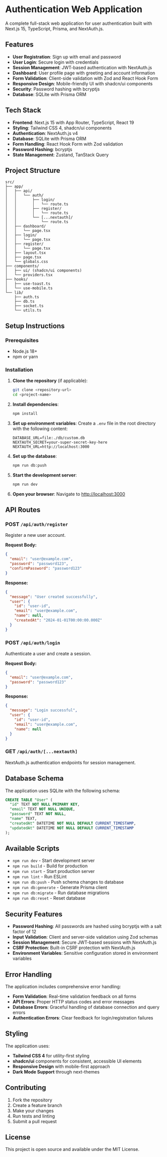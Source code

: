 # Authentication Web Application

A complete full-stack web application for user authentication built with Next.js 15, TypeScript, Prisma, and NextAuth.js.

## Features

- **User Registration**: Sign up with email and password
- **User Login**: Secure login with credentials
- **Session Management**: JWT-based authentication with NextAuth.js
- **Dashboard**: User profile page with greeting and account information
- **Form Validation**: Client-side validation with Zod and React Hook Form
- **Responsive Design**: Mobile-friendly UI with shadcn/ui components
- **Security**: Password hashing with bcryptjs
- **Database**: SQLite with Prisma ORM

## Tech Stack

- **Frontend**: Next.js 15 with App Router, TypeScript, React 19
- **Styling**: Tailwind CSS 4, shadcn/ui components
- **Authentication**: NextAuth.js v4
- **Database**: SQLite with Prisma ORM
- **Form Handling**: React Hook Form with Zod validation
- **Password Hashing**: bcryptjs
- **State Management**: Zustand, TanStack Query

## Project Structure

```
src/
├── app/
│   ├── api/
│   │   └── auth/
│   │       ├── login/
│   │       │   └── route.ts
│   │       ├── register/
│   │       │   └── route.ts
│   │       └── [...nextauth]/
│   │           └── route.ts
│   ├── dashboard/
│   │   └── page.tsx
│   ├── login/
│   │   └── page.tsx
│   ├── register/
│   │   └── page.tsx
│   ├── layout.tsx
│   ├── page.tsx
│   └── globals.css
├── components/
│   ├── ui/ (shadcn/ui components)
│   └── providers.tsx
├── hooks/
│   ├── use-toast.ts
│   └── use-mobile.ts
└── lib/
    ├── auth.ts
    ├── db.ts
    ├── socket.ts
    └── utils.ts
```

## Setup Instructions

### Prerequisites

- Node.js 18+ 
- npm or yarn

### Installation

1. **Clone the repository** (if applicable):
   ```bash
   git clone <repository-url>
   cd <project-name>
   ```

2. **Install dependencies**:
   ```bash
   npm install
   ```

3. **Set up environment variables**:
   Create a `.env` file in the root directory with the following content:
   ```env
   DATABASE_URL=file:./db/custom.db
   NEXTAUTH_SECRET=your-super-secret-key-here
   NEXTAUTH_URL=http://localhost:3000
   ```

4. **Set up the database**:
   ```bash
   npm run db:push
   ```

5. **Start the development server**:
   ```bash
   npm run dev
   ```

6. **Open your browser**:
   Navigate to [http://localhost:3000](http://localhost:3000)

## API Routes

### POST `/api/auth/register`
Register a new user account.

**Request Body:**
```json
{
  "email": "user@example.com",
  "password": "password123",
  "confirmPassword": "password123"
}
```

**Response:**
```json
{
  "message": "User created successfully",
  "user": {
    "id": "user-id",
    "email": "user@example.com",
    "name": null,
    "createdAt": "2024-01-01T00:00:00.000Z"
  }
}
```

### POST `/api/auth/login`
Authenticate a user and create a session.

**Request Body:**
```json
{
  "email": "user@example.com",
  "password": "password123"
}
```

**Response:**
```json
{
  "message": "Login successful",
  "user": {
    "id": "user-id",
    "email": "user@example.com",
    "name": null
  }
}
```

### GET `/api/auth/[...nextauth]`
NextAuth.js authentication endpoints for session management.

## Database Schema

The application uses SQLite with the following schema:

```sql
CREATE TABLE "User" (
  "id" TEXT NOT NULL PRIMARY KEY,
  "email" TEXT NOT NULL UNIQUE,
  "password" TEXT NOT NULL,
  "name" TEXT,
  "createdAt" DATETIME NOT NULL DEFAULT CURRENT_TIMESTAMP,
  "updatedAt" DATETIME NOT NULL DEFAULT CURRENT_TIMESTAMP
);
```

## Available Scripts

- `npm run dev` - Start development server
- `npm run build` - Build for production
- `npm run start` - Start production server
- `npm run lint` - Run ESLint
- `npm run db:push` - Push schema changes to database
- `npm run db:generate` - Generate Prisma client
- `npm run db:migrate` - Run database migrations
- `npm run db:reset` - Reset database

## Security Features

- **Password Hashing**: All passwords are hashed using bcryptjs with a salt factor of 12
- **Input Validation**: Client and server-side validation using Zod schemas
- **Session Management**: Secure JWT-based sessions with NextAuth.js
- **CSRF Protection**: Built-in CSRF protection with NextAuth.js
- **Environment Variables**: Sensitive configuration stored in environment variables

## Error Handling

The application includes comprehensive error handling:

- **Form Validation**: Real-time validation feedback on all forms
- **API Errors**: Proper HTTP status codes and error messages
- **Database Errors**: Graceful handling of database connection and query errors
- **Authentication Errors**: Clear feedback for login/registration failures

## Styling

The application uses:
- **Tailwind CSS 4** for utility-first styling
- **shadcn/ui** components for consistent, accessible UI elements
- **Responsive Design** with mobile-first approach
- **Dark Mode Support** through next-themes

## Contributing

1. Fork the repository
2. Create a feature branch
3. Make your changes
4. Run tests and linting
5. Submit a pull request

## License

This project is open source and available under the MIT License.